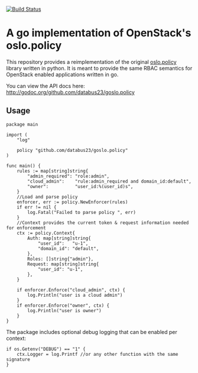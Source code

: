 [![Build Status](https://github.com/databus23/goslo.policy/actions/workflows/go.yml/badge.svg?branch=master)](https://github.com/databus23/goslo.policy/actions/)

A go implementation of OpenStack's oslo.policy
==============================================

This repository provides a reimplementation of the original [oslo.policy](https://github.com/openstack/oslo.policy) library written in python. It is meant to provide the same RBAC semantics for OpenStack enabled applications written in go.

You can view the API docs here:
http://godoc.org/github.com/databus23/goslo.policy

Usage
-----
```
package main

import (
	"log"

	policy "github.com/databus23/goslo.policy"
)

func main() {
	rules := map[string]string{
		"admin_required": "role:admin",
		"cloud_admin":    "rule:admin_required and domain_id:default",
		"owner":          "user_id:%(user_id)s",
	}
	//Load and parse policy
	enforcer, err := policy.NewEnforcer(rules)
	if err != nil {
		log.Fatal("Failed to parse policy ", err)
	}
	//Context provides the current token & request information needed for enforcement
	ctx := policy.Context{
		Auth: map[string]string{
			"user_id":   "u-1",
			"domain_id": "default",
		},
		Roles: []string{"admin"},
		Request: map[string]string{
			"user_id": "u-1",
		},
	}

	if enforcer.Enforce("cloud_admin", ctx) {
		log.Println("user is a cloud admin")
	}
	if enforcer.Enforce("owner", ctx) {
		log.Println("user is owner")
	}
}
```

The package includes optional debug logging that can be enabled per context:

```
if os.Getenv("DEBUG") == "1" {
    ctx.Logger = log.Printf //or any other function with the same signature
}
```
